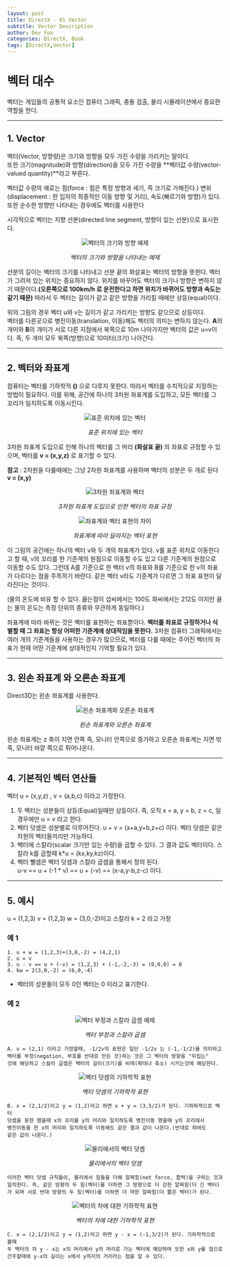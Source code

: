 ```yaml
---
layout: post
title: DirectX - 01 Vector
subtitle: Vector Description
author: Dev Fox
categories: DirectX, Book
tags: [DirectX,Vector]
---
```


# 벡터 대수

벡터는 게임들의 공통적 요소인 컴퓨터 그래픽, 충돌 검출, 물리 시뮬레이션에서 중요한 역할을 한다. <br>

---
## 1. Vector

벡터(Vector, 방향량)은 크기와 방향을 모두 가진 수량을 가리키는 말이다.<br>
또한 크기(magnitude)와 방향(direction)을 모두 가진 수량을 **벡터값 수량(vector-valued quantity)**라고 부른다. <br>

벡터값 수량의 예로는 힘(force : 힘은 특정 방향과 세기, 즉 크기로 가해진다.) 변위(displacement : 한 입자의 최종적인 이동 방향 및 거리), 속도(빠르기와 방향)가 있다.
또한 순수한 방향만 나타내는 경우에도 벡터를 사용한다 <br>

시각적으로 벡터는 지향 선분(directed line segment, 방향이 있는 선분)으로 표시한다.

<div style="text-align: center;">
  <img src="https://github.com/user-attachments/assets/43066eda-93b1-4d42-a695-b7b2d3f275c8" alt="벡터의 크기와 방향 예제" />
  <p><em>벡터의 크기와 방향을 나타내는 예제</em></p>
</div>

선분의 길이는 벡터의 크기를 나타내고 선분 끝의 화살표는 벡터의 방향을 뜻한다. 벡터가 그려져 있는 위치는 중요하지 않다. 위치를 바꾸어도 벡터의 크기나 방향은 변하지 않기 때문이다.**(오른쪽으로 100km/h 로 운전한다고 하면 위치가 바뀌어도 방향과 속도는 같기 때문)** 따라서 두 벡터는 길이가 같고 같은 방향을 가리킬 때에만 상등(equal)이다.<br>

위의 그림의 경우 벡터 u와 v는 길이가 같고 가리키는 방향도 같으므로 상등이다. <br>
벡터를 다른곳으로 병진이동(translation, 이동)해도 벡터의 의미는 변하지 않는다.
**A**의 개미와 **B**의 개미가 서로 다른 지점에서 북쪽으로 10m 나아가지만 벡터의 값은 u=v이다. 즉, 두 개미 모두 북쪽(방향)으로 10미터(크기) 나아간다.

---
## 2. 벡터와 좌표계

컴퓨터는 벡터를 기하학적 **()** 으로 다루지 못한다. 따라서 벡터를 수치적으로 지정하는 방법이 필요하다. 이를 위해, 공간에 하나의 3차원 좌표계를 도입하고, 모든 벡터를 그 꼬리가 일치하도록 이동시킨다.

<div style="text-align: center;">
  <img src="https://github.com/user-attachments/assets/b55eb21e-623a-4ae6-b7e3-ca5ca0a18f80" alt="표준 위치에 있는 벡터" />
  <p><em>표준 위치에 있는 벡터</em></p>
</div>

3차원 좌표계 도입으로 인해 하나의 벡터를 그 머리 **(화살표 끝)** 의 좌표로 규정할 수 있으며, 벡터를 **v = (x,y,z)** 로 표기할 수 있다.

**참고** : 2차원을 다룰때에는 그냥 2차원 좌표계를 사용하며 벡터의 성분은 두 개로 된다 **v = (x,y)**

<div style="text-align: center;">
  <img src="https://github.com/user-attachments/assets/ee64471c-a22a-420a-8f0f-f2d08be3509c" alt="3차원 좌표계와 벡터" />
  <p><em>3차원 좌표계 도입으로 인한 벡터의 좌표 규정</em></p>
</div>

<div style="text-align: center;">
  <img src="https://github.com/user-attachments/assets/f9dd5a8a-a8bd-468b-a85d-9e1e88eca753" alt="좌표계와 벡터 표현의 차이" />
  <p><em>좌표계에 따라 달라지는 벡터 표현</em></p>
</div>

이 그림의 공간에는 하나의 벡터 v와 두 개의 좌표계가 있다.
v를 표준 위치로 이동한다고 할 때, v의 꼬리를 한 기준계의 원점으로 이동할 수도 있고 다른 기준계의 원점으로 이동할 수도 있다. 그런데 A를 기준으로 한 벡터 v의 좌표와 B를 기준으로 한 v의 좌표가 다르다는 점을 주목하기 바란다. 같은 벡터 v라도 기준계가 다르면 그 좌표 표현이 달라진다는 것이다.

(물의 온도에 비유 할 수 있다. 끓는점이 섭씨에서는 100도 화씨에서는 212도 이지만 끓는 물의 온도는 측정 단위의 종류와 무관하게 동일하다.)

좌표계에 따라 바뀌는 것은 벡터를 표현하는 좌표뿐이다. **벡터를 좌표로 규정하거나 식별할 때 그 좌표는 항상 어떠한 기준계에 상대적임을 뜻한다.**
3차원 컴퓨터 그래픽에서는 여러 개의 기준계들을 사용하는 경우가 많으므로, 벡터를 다룰 때에는 주어진 벡터의 좌표가 현재 어떤 기준계에 상대적인지 기억할 필요가 있다.

---

## 3. 왼손 좌표계 와 오른손 좌표계

Direct3D는 왼손 좌표계를 사용한다.

<div style="text-align: center;">
  <img src="https://github.com/user-attachments/assets/eb107d21-3184-4ac7-8a12-aa69f687dbeb" alt="왼손 좌표계와 오른손 좌표계" />
  <p><em>왼손 좌표계와 오른손 좌표계</em></p>
</div>

왼손 좌표계는 z 축이 지면 안쪽 즉, 모니터 안쪽으로 증가하고 오른손 좌표계는 지면 밖 즉, 모니터 바깥 쪽으로 튀어나온다.

---
## 4. 기본적인 벡터 연산들

벡터 u = (x,y,z) , v = (a,b,c) 이라고 가정한다.

1. 두 벡터는 성분들이 상등(Equal)일때만 상등이다. 즉, 오직 x = a, y = b, z = c, 일 경우에만 u = v 라고 한다.
2. 벡터 덧셈은 성분별로 이루어진다. u + v = (x+a,y+b,z+c) 이다. 벡터 덧셈은 같은 차원의 벡터들끼리만 가능하다.
3. 벡터에 스칼라(scalar 크기만 있는 수량)을 곱할 수 있다. 그 결과 값도 벡터이다. 스칼라 k를 곱할때 k*u = (kx,ky,kz)이다.
4. 벡터 뺄셈은 벡터 덧셈과 스칼라 곱셈을 통해서 정의 된다. <br>
    u-v == u + (-1 * v) == u + (-v) == (x-a,y-b,z-c) 이다.

---
## 5. 예시

u = (1,2,3) v = (1,2,3) w = (3,0,-2)이고 스칼라 k = 2 라고 가정

### 예 1

    1. u + w = (1,2,3)+(3,0,-2) = (4,2,1)
    2. u = v
    3. u - v == u + (-v) = (1,2,3) + (-1,-2,-3) = (0,0,0) = 0
    4. kw = 2(3,0,-2) = (6,0,-4) 

- 벡터의 성분들이 모두 0인 벡터는 0 이라고 표기한다.

### 예 2
<div style="text-align: center;">
  <img src="https://github.com/user-attachments/assets/98a582ef-b1df-45e9-9411-3ef840fb217c" alt="벡터 부정과 스칼라 곱셈 예제" />
  <p><em>벡터 부정과 스칼라 곱셈</em></p>
</div>

    A. v = (2,1) 이라고 가정할때, -1/2v의 표현은 일단 -1/2v 는 (-1,-1/2)를 의미하고 
    벡터를 부정(negation, 부호를 반대로 만든 것)하는 것은 그 벡터의 방향을 "뒤집는"
    것에 해당하고 스칼라 곱셈은 벡터의 길이(크기)를 비례(확대나 축소) 시키는것에 해당한다.

<div style="text-align: center;">
  <img src="https://github.com/user-attachments/assets/ecb41616-9206-43fc-b17d-963b0f68a249" alt="벡터 덧셈의 기하학적 표현" />
  <p><em>벡터 덧셈의 기하학적 표현</em></p>
</div>

    B. x = (2,1/2)이고 y = (1,2)라고 하면 x + y = (3,5/2)가 된다. 기하하적으로 벡터 
    덧셈을 표현 했을때 x의 꼬리를 y의 머리와 일치하도록 병진이동 했을때 y의 꼬리에서
    병진이동을 한 x의 머리와 일치하도록 이동해도 같은 결과 값이 나온다.(반대로 하여도 
    같은 값이 나온다.)

<div style="text-align: center;">
  <img src="https://github.com/user-attachments/assets/c2d4b5ee-4753-4f49-b77f-b31776eaff13" alt="물리에서의 벡터 덧셈" />
  <p><em>물리에서의 벡터 덧셈</em></p>
</div>

    이러한 벡터 덧셈 규칙들이, 물리에서 힘들을 더해 알짜힘(net force, 합력)을 구하는 것과
    일치한다. 즉, 같은 방향의 두 힘(벡터)를 더하면 그 방향으로 더 강한 알짜힘(더 긴 벡터)
    가 되며 서로 반대 방향의 두 힘(벡터)를 더하면 더 약한 알짜힘(더 짦은 벡터)가 된다.

<div style="text-align: center;">
  <img src="https://github.com/user-attachments/assets/0be5f219-7820-4094-9614-60467ba6abe5" alt="벡터의 차에 대한 기하학적 표현" />
  <p><em>벡터의 차에 대한 기하학적 표현</em></p>
</div>

    C. x = (2,1/2)이고 y = (1,2)라고 하면 y - x = (-1,3/2)가 된다. 기하학적으로 볼때
    두 벡터의 차 y - x는 x의 머리에서 y의 머리로 가는 벡터에 해당하며 또한 x와 y를 점으로
    간주할때에 y-x의 길이는 x에서 y까지의 거리라는 점을 알 수 있다.
